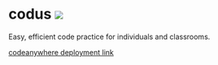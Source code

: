 # codus [![](https://travis-ci.com/controversial/codus.svg?token=e29Jzu9ow6nbDMpQAydD&branch=master)](https://travis-ci.com/controversial/codus)
Easy, efficient code practice for individuals and classrooms.

[codeanywhere deployment link](http://codus-ldt505403.codeanyapp.com:8080/)
